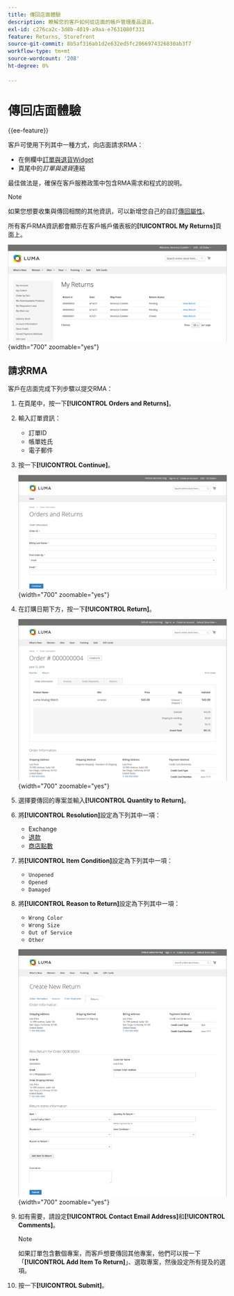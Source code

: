 ```yaml
---
title: 傳回店面體驗
description: 瞭解您的客戶如何從店面的帳戶管理產品退貨。
exl-id: c276ca2c-3d8b-4019-a9aa-e7631080f331
feature: Returns, Storefront
source-git-commit: 8b5af316ab1d2e632ed5fc2066974326830ab3f7
workflow-type: tm+mt
source-wordcount: '208'
ht-degree: 0%

---
```


# 傳回店面體驗

{{ee-feature}}

客戶可使用下列其中一種方式，向店面請求RMA：

- 在側欄中[訂單與退貨Widget](../content-design/widget-orders-returns.md)
- 頁尾中的&#x200B;_訂單與退貨_&#x200B;連結

最佳做法是，確保在客戶服務政策中包含RMA需求和程式的說明。

>[!NOTE]
>
>如果您想要收集與傳回相關的其他資訊，可以新增您自己的自訂[傳回屬性](attributes-returns.md)。

所有客戶RMA資訊都會顯示在客戶帳戶儀表板的&#x200B;**[!UICONTROL My Returns]**&#x200B;頁面上。

![我的回訪](./assets/my-returns-page.png){width="700" zoomable="yes"}

## 請求RMA

客戶在店面完成下列步驟以提交RMA：

1. 在頁尾中，按一下&#x200B;**[!UICONTROL Orders and Returns]**。

1. 輸入訂單資訊：

   - 訂單ID
   - 帳單姓氏
   - 電子郵件

1. 按一下&#x200B;**[!UICONTROL Continue]**。

   ![訂單與退貨](./assets/storefront-orders-and-returns.png){width="700" zoomable="yes"}

1. 在訂購日期下方，按一下&#x200B;**[!UICONTROL Return]**。

   ![訂單詳細資料](./assets/storefront-orders-and-returns-order-information.png){width="700" zoomable="yes"}

1. 選擇要傳回的專案並輸入&#x200B;**[!UICONTROL Quantity to Return]**。

1. 將&#x200B;**[!UICONTROL Resolution]**&#x200B;設定為下列其中一項：

   - Exchange
   - [退款](../customers/refunds-customer-account.md)
   - [商店點數](../customers/store-credit-using.md)

1. 將&#x200B;**[!UICONTROL Item Condition]**&#x200B;設定為下列其中一項：

   - `Unopened`
   - `Opened`
   - `Damaged`

1. 將&#x200B;**[!UICONTROL Reason to Return]**&#x200B;設定為下列其中一項：

   - `Wrong Color`
   - `Wrong Size`
   - `Out of Service`
   - `Other`

   ![建立新的回訪](./assets/storefront-orders-and-returns-create-new-return.png){width="700" zoomable="yes"}

1. 如有需要，請設定&#x200B;**[!UICONTROL Contact Email Address]**&#x200B;和&#x200B;**[!UICONTROL Comments]**。

   >[!NOTE]
   >
   >如果訂單包含數個專案，而客戶想要傳回其他專案，他們可以按一下「**[!UICONTROL Add Item To Return]**」、選取專案，然後設定所有提及的選項。

1. 按一下&#x200B;**[!UICONTROL Submit]**。
